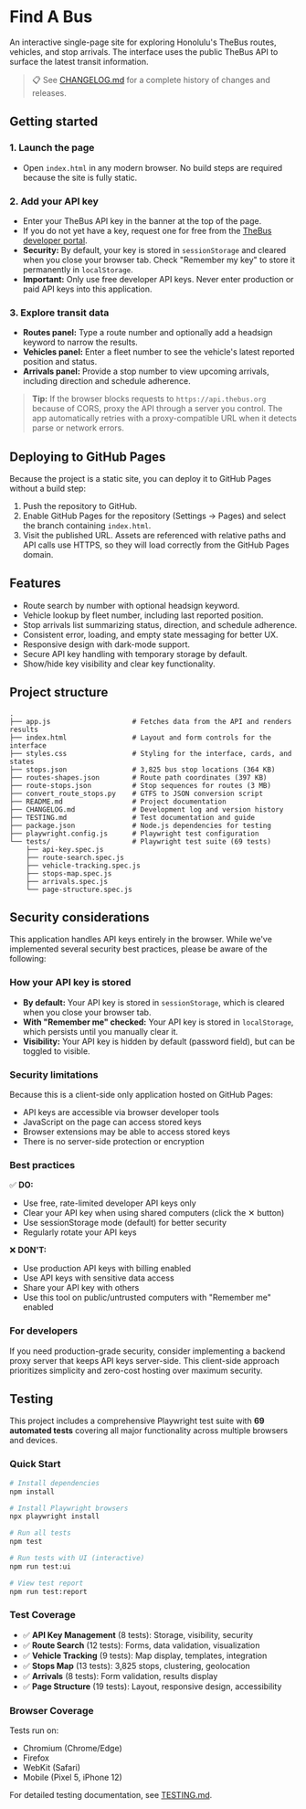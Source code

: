 # Find A Bus

An interactive single-page site for exploring Honolulu's TheBus routes, vehicles, and stop arrivals. The interface uses the public TheBus API to surface the latest transit information.

> 📋 See [CHANGELOG.md](CHANGELOG.md) for a complete history of changes and releases.

## Getting started

### 1. Launch the page

- Open `index.html` in any modern browser. No build steps are required because the site is fully static.

### 2. Add your API key

- Enter your TheBus API key in the banner at the top of the page.
- If you do not yet have a key, request one for free from the [TheBus developer portal](https://www.honolulutransit.org/).
- **Security:** By default, your key is stored in `sessionStorage` and cleared when you close your browser tab. Check "Remember my key" to store it permanently in `localStorage`.
- **Important:** Only use free developer API keys. Never enter production or paid API keys into this application.

### 3. Explore transit data

- **Routes panel:** Type a route number and optionally add a headsign keyword to narrow the results.
- **Vehicles panel:** Enter a fleet number to see the vehicle's latest reported position and status.
- **Arrivals panel:** Provide a stop number to view upcoming arrivals, including direction and schedule adherence.

> **Tip:** If the browser blocks requests to `https://api.thebus.org` because of CORS, proxy the API through a server you control. The app automatically retries with a proxy-compatible URL when it detects parse or network errors.

## Deploying to GitHub Pages

Because the project is a static site, you can deploy it to GitHub Pages without a build step:

1. Push the repository to GitHub.
2. Enable GitHub Pages for the repository (Settings → Pages) and select the branch containing `index.html`.
3. Visit the published URL. Assets are referenced with relative paths and API calls use HTTPS, so they will load correctly from the GitHub Pages domain.

## Features

- Route search by number with optional headsign keyword.
- Vehicle lookup by fleet number, including last reported position.
- Stop arrivals list summarizing status, direction, and schedule adherence.
- Consistent error, loading, and empty state messaging for better UX.
- Responsive design with dark-mode support.
- Secure API key handling with temporary storage by default.
- Show/hide key visibility and clear key functionality.

## Project structure

```
.
├── app.js                    # Fetches data from the API and renders results
├── index.html                # Layout and form controls for the interface
├── styles.css                # Styling for the interface, cards, and states
├── stops.json                # 3,825 bus stop locations (364 KB)
├── routes-shapes.json        # Route path coordinates (397 KB)
├── route-stops.json          # Stop sequences for routes (3 MB)
├── convert_route_stops.py    # GTFS to JSON conversion script
├── README.md                 # Project documentation
├── CHANGELOG.md              # Development log and version history
├── TESTING.md                # Test documentation and guide
├── package.json              # Node.js dependencies for testing
├── playwright.config.js      # Playwright test configuration
└── tests/                    # Playwright test suite (69 tests)
    ├── api-key.spec.js
    ├── route-search.spec.js
    ├── vehicle-tracking.spec.js
    ├── stops-map.spec.js
    ├── arrivals.spec.js
    └── page-structure.spec.js
```

## Security considerations

This application handles API keys entirely in the browser. While we've implemented several security best practices, please be aware of the following:

### How your API key is stored

- **By default:** Your API key is stored in `sessionStorage`, which is cleared when you close your browser tab.
- **With "Remember me" checked:** Your API key is stored in `localStorage`, which persists until you manually clear it.
- **Visibility:** Your API key is hidden by default (password field), but can be toggled to visible.

### Security limitations

Because this is a client-side only application hosted on GitHub Pages:

- API keys are accessible via browser developer tools
- JavaScript on the page can access stored keys
- Browser extensions may be able to access stored keys
- There is no server-side protection or encryption

### Best practices

✅ **DO:**
- Use free, rate-limited developer API keys only
- Clear your API key when using shared computers (click the ✕ button)
- Use sessionStorage mode (default) for better security
- Regularly rotate your API keys

❌ **DON'T:**
- Use production API keys with billing enabled
- Use API keys with sensitive data access
- Share your API key with others
- Use this tool on public/untrusted computers with "Remember me" enabled

### For developers

If you need production-grade security, consider implementing a backend proxy server that keeps API keys server-side. This client-side approach prioritizes simplicity and zero-cost hosting over maximum security.

## Testing

This project includes a comprehensive Playwright test suite with **69 automated tests** covering all major functionality across multiple browsers and devices.

### Quick Start

```bash
# Install dependencies
npm install

# Install Playwright browsers
npx playwright install

# Run all tests
npm test

# Run tests with UI (interactive)
npm run test:ui

# View test report
npm run test:report
```

### Test Coverage

- ✅ **API Key Management** (8 tests): Storage, visibility, security
- ✅ **Route Search** (12 tests): Forms, data validation, visualization
- ✅ **Vehicle Tracking** (9 tests): Map display, templates, integration
- ✅ **Stops Map** (13 tests): 3,825 stops, clustering, geolocation
- ✅ **Arrivals** (8 tests): Form validation, results display
- ✅ **Page Structure** (19 tests): Layout, responsive design, accessibility

### Browser Coverage

Tests run on:
- Chromium (Chrome/Edge)
- Firefox
- WebKit (Safari)
- Mobile (Pixel 5, iPhone 12)

For detailed testing documentation, see [TESTING.md](TESTING.md).

